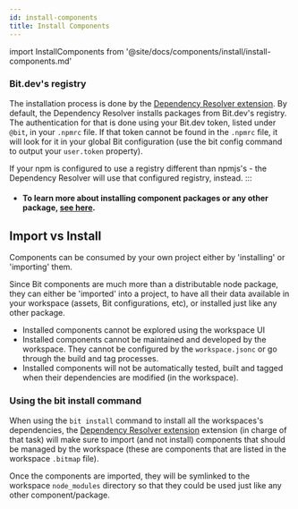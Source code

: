 ```yaml
---
id: install-components
title: Install Components
---
```


import InstallComponents from '@site/docs/components/install/install-components.md'

<InstallComponents />


### Bit.dev's registry

The installation process is done by the [Dependency Resolver extension](/dependencies/overview).
By default, the Dependency Resolver installs packages from Bit.dev's registry.
The authentication for that is done using your Bit.dev token, listed under `@bit`, in your `.npmrc` file.
If that token cannot be found in the `.npmrc` file, it will look for it in your global Bit configuration (use the bit config command to output your `user.token` property).

If your npm is configured to use a registry different than npmjs's - the Dependency Resolver will use that configured registry, instead.
:::

- #### To learn more about installing component packages or any other package, [see here](/dependencies/dependency-installation).

## Import vs Install

Components can be consumed by your own project either by 'installing' or 'importing' them.

Since Bit components are much more than a distributable node package, they can either be 'imported' into a project, to have all their data available in your workspace (assets, Bit configurations, etc), or installed just like any other package.

- Installed components cannot be explored using the workspace UI
- Installed components cannot be maintained and developed by the workspace. They cannot be configured by the `workspace.jsonc` or go through the build and tag processes.
- Installed components will not be automatically tested, built and tagged when their dependencies are modified (in the workspace).

### Using the bit install command

  When using the `bit install` command to install all the workspaces's dependencies, the [Dependency Resolver extension](/dependencies/overview) extension (in charge of that task) will make sure to import (and not install) components that should be managed by the workspace (these are components that are listed in the workspace `.bitmap` file).
  
  Once the components are imported, they will be symlinked to the workspace `node_modules` directory so that they could be used just like any other component/package.
  
